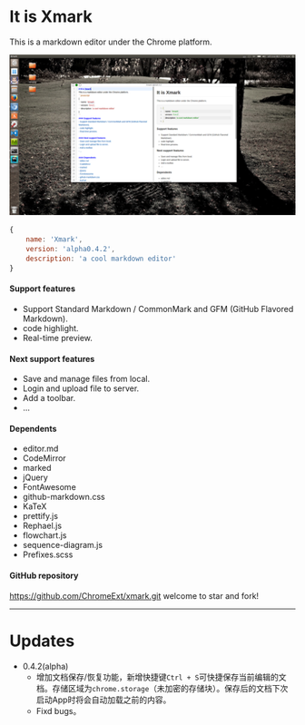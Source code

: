 # It is Xmark
This is a markdown editor under the Chrome platform.

![xmark](doc/xmark.png)

```javascript
{
	name: 'Xmark',
	version: 'alpha0.4.2',
	description: 'a cool markdown editor'
}
```
#### Support features
- Support Standard Markdown / CommonMark and GFM (GitHub Flavored Markdown).
- code highlight.
- Real-time preview.

#### Next support features
- Save and manage files from local.
- Login and upload file to server.
- Add a toolbar.
- ...

#### Dependents
- editor.md
- CodeMirror
- marked
- jQuery
- FontAwesome
- github-markdown.css
- KaTeX
- prettify.js
- Rephael.js
- flowchart.js
- sequence-diagram.js
- Prefixes.scss

#### GitHub repository
https://github.com/ChromeExt/xmark.git
welcome to star and fork!

---

# Updates
- 0.4.2(alpha)
  - 增加文档保存/恢复功能，新增快捷键`Ctrl + S`可快捷保存当前编辑的文档。存储区域为`chrome.storage`（未加密的存储块）。保存后的文档下次启动App时将会自动加载之前的内容。
  - Fixd bugs。
